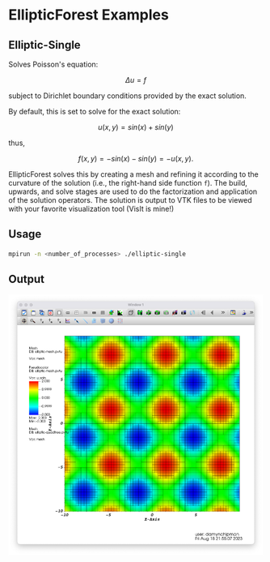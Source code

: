 # EllipticForest Examples

## Elliptic-Single

Solves Poisson's equation:

$$\Delta u = f$$

subject to Dirichlet boundary conditions provided by the exact solution.

By default, this is set to solve for the exact solution:

$$u(x,y) = sin(x) + sin(y)$$

thus,

$$f(x,y) = -sin(x) - sin(y) = -u(x,y).$$

EllipticForest solves this by creating a mesh and refining it according to the curvature of the
solution (i.e., the right-hand side function `f`). The build, upwards, and solve stages are used
to do the factorization and application of the solution operators. The solution is output to VTK
files to be viewed with your favorite visualization tool (VisIt is mine!)

## Usage

```Bash
mpirun -n <number_of_processes> ./elliptic-single
```

## Output

![](output.png)